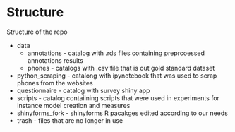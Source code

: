 # Structure

Structure of the repo

* data 
  * annotations - catalog with .rds files containing preprcoessed annotations results
  * phones - catalogs with .csv file that is out gold standard dataset
* python_scraping - catalong with ipynotebook that was used to scrap phones from the websites
* questionnaire - catalog with survey shiny app
* scripts - catalog contaiining scripts that were used in experiments for instance model creation and measures
* shinyforms_fork - shinyforms R pacakges edited according to our needs
* trash - files that are no longer in use
